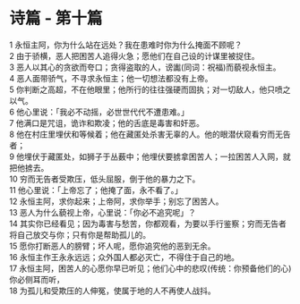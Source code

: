 # 诗篇 - 第十篇
  
 1 永恒主阿，你为什么站在远处？我在患难时你为什么掩面不顾呢？  
 2 由于骄横，恶人把困苦人追得火急；愿他们在自己设的计谋里被捉住。  
 3 恶人以其心的贪欲而夸口；贪得盗取的人，谤讟(同词：祝福)而藐视永恒主。  
 4 恶人面带骄气，不寻求永恒主；他一切想法都没有上帝。  
 5 你判断之高超，不在他眼里；他所行的往往强硬而固执；对一切敌人，他只喷之以气。  
 6 他心里说：「我必不动摇，必世世代代不遭患难。」  
 7 他满口是咒诅，诡诈和欺凌；他的舌底是毒害和奸恶。  
 8 他在村庄里埋伏和等候着；他在藏匿处杀害无辜的人。他的眼潜伏窥看穷而无告者；  
 9 他埋伏于藏匿处，如狮子于丛薮中；他埋伏要掳拿困苦人；一拉困苦人入网，就把他掳去。  
 10 穷而无告者受欺压，低头屈服，倒于他的暴力之下。  
 11 他心里说：「上帝忘了；他掩了面，永不看了。」  
 12 永恒主阿，求你起来；上帝阿，求你举手；别忘了困苦人。  
 13 恶人为什么藐视上帝，心里说：「你必不追究呢」？  
 14 其实你已经看见；因为毒害与愁苦，你都观看，为要以手行鉴察；穷而无告者将自己放交与你；只有你是帮助孤儿的。  
 15 愿你打断恶人的膀臂；坏人呢，愿你追究他的恶到无余。  
 16 永恒主作王永永远远；众外国人都必灭亡，不得住于自己的地。  
 17 永恒主阿，困苦人的心愿你早已听见；他们心中的悲叹(传统：你预备他们的心)你必侧耳而听，  
 18 为孤儿和受欺压的人伸冤，使属于地的人不再使人战抖。